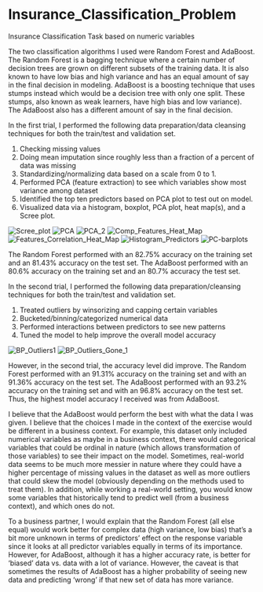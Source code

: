 # Insurance_Classification_Problem
Insurance Classification Task based on numeric variables

The two classification algorithms I used were Random Forest and AdaBoost. The Random Forest is a bagging technique where a certain number of decision trees are grown on different subsets of the training data. It is also known to have low bias and high variance and has an equal amount of say in the final decision in modeling. AdaBoost is a boosting technique that uses stumps instead which would be a decision tree with only one split. These stumps, also known as weak learners, have high bias and low variance). The AdaBoost also has a different amount of say in the final decision. 

In the first trial, I performed the following data preparation/data cleansing techniques for both the train/test and validation set.  
1. Checking missing values
2. Doing mean imputation since roughly less than a fraction of a percent of data was missing
3. Standardizing/normalizing data based on a scale from 0 to 1.
4. Performed PCA (feature extraction) to see which variables show most variance among dataset
5. Identified the top ten predictors based on PCA plot to test out on model.
6. Visualized data via a histogram, boxplot, PCA plot, heat map(s), and a Scree plot.

![Scree_plot](https://user-images.githubusercontent.com/19572673/81483575-3a62b900-920d-11ea-873b-d8d05c6233b5.png)
![PCA](https://user-images.githubusercontent.com/19572673/81483573-3a62b900-920d-11ea-9a52-509c7d4bb1f7.png)
![PCA_2](https://user-images.githubusercontent.com/19572673/81483574-3a62b900-920d-11ea-8d19-9feef8fa78da.png)
![Comp_Features_Heat_Map](https://user-images.githubusercontent.com/19572673/81483571-39ca2280-920d-11ea-983e-10d193c31e9d.png)
![Features_Correlation_Heat_Map](https://user-images.githubusercontent.com/19572673/81483572-3a62b900-920d-11ea-80f4-47fd4f9bbc73.png)
![Histogram_Predictors](https://user-images.githubusercontent.com/19572673/81484631-10ad9000-9215-11ea-88cb-6ffe0ebe611a.PNG)
![PC-barplots](https://user-images.githubusercontent.com/19572673/82132779-6bb12b00-97b1-11ea-8800-2f8590662e72.PNG)

The Random Forest performed with an 82.75% accuracy on the training set and an 81.43% accuracy on the test set. The AdaBoost performed with an 80.6% accuracy on the training set and an 80.7% accuracy the test set. 

In the second trial, I performed the following data preparation/cleansing techniques for both the train/test and validation set.  
1. Treated outliers by winsorizing and capping certain variables
2. Bucketed/binning/categorized numerical data
3. Performed interactions between predictors to see new patterns
4. Tuned the model to help improve the overall model accuracy

![BP_Outliers1](https://user-images.githubusercontent.com/19572673/81614459-11c5f500-93ae-11ea-9dd6-7ef3dd3617aa.png)
![BP_Outliers_Gone_1](https://user-images.githubusercontent.com/19572673/81614456-112d5e80-93ae-11ea-8acb-a2f683daa7a4.png)

However, in the second trial, the accuracy level did improve. The Random Forest performed with an 91.31% accuracy on the training set and with an 91.36% accuracy on the test set. The AdaBoost performed with an 93.2% accuracy on the training set and with an 96.8% accuracy on the test set. Thus, the highest model accuracy I received was from AdaBoost.

I believe that the AdaBoost would perform the best with what the data I was given. I believe that the choices I made in the context of the exercise would be different in a business context. For example, this dataset only included numerical variables as maybe in a business context, there would categorical variables that could be ordinal in nature (which allows transformation of those variables) to see their impact on the model. Sometimes, real-world data seems to be much more messier in nature where they could have a higher percentage of missing values in the dataset as well as more outliers that could skew the model (obviously depending on the methods used to treat them). In addition, while working a real-world setting, you would know some variables that historically tend to predict well (from a business context), and which ones do not. 

To a business partner, I would explain that the Random Forest (all else equal) would work better for complex data (high variance, low bias) that’s a bit more unknown in terms of predictors’ effect on the response variable since it looks at all predictor variables equally in terms of its importance. However, for AdaBoost, although it has a higher accuracy rate, is better for ‘biased’ data vs. data with a lot of variance. However, the caveat is that sometimes the results of AdaBoost has a higher probability of seeing new data and predicting ‘wrong’ if that new set of data has more variance.
